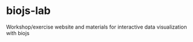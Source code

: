 biojs-lab
=========

Workshop/exercise website and materials for interactive data visualization with biojs
